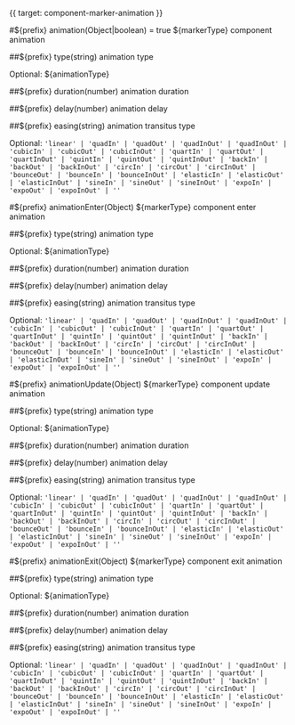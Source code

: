 {{ target: component-marker-animation }}

<!-- animation -->

#${prefix} animation(Object|boolean) = true
${markerType} component animation

##${prefix} type(string)
animation type

Optional: ${animationType}

##${prefix} duration(number)
animation duration

##${prefix} delay(number)
animation delay

##${prefix} easing(string)
animation transitus type

Optional:
`'linear' | 'quadIn' | 'quadOut' | 'quadInOut' | 'quadInOut' | 'cubicIn' | 'cubicOut' | 'cubicInOut' | 'quartIn' | 'quartOut' | 'quartInOut' | 'quintIn' | 'quintOut' | 'quintInOut' | 'backIn' | 'backOut' | 'backInOut' | 'circIn' | 'circOut' | 'circInOut' | 'bounceOut' | 'bounceIn' | 'bounceInOut' | 'elasticIn' | 'elasticOut' | 'elasticInOut' | 'sineIn' | 'sineOut' | 'sineInOut' | 'expoIn' | 'expoOut' | 'expoInOut' | ''`

#${prefix} animationEnter(Object)
${markerType} component enter animation

##${prefix} type(string)
animation type

Optional: ${animationType}

##${prefix} duration(number)
animation duration

##${prefix} delay(number)
animation delay

##${prefix} easing(string)
animation transitus type

Optional:
`'linear' | 'quadIn' | 'quadOut' | 'quadInOut' | 'quadInOut' | 'cubicIn' | 'cubicOut' | 'cubicInOut' | 'quartIn' | 'quartOut' | 'quartInOut' | 'quintIn' | 'quintOut' | 'quintInOut' | 'backIn' | 'backOut' | 'backInOut' | 'circIn' | 'circOut' | 'circInOut' | 'bounceOut' | 'bounceIn' | 'bounceInOut' | 'elasticIn' | 'elasticOut' | 'elasticInOut' | 'sineIn' | 'sineOut' | 'sineInOut' | 'expoIn' | 'expoOut' | 'expoInOut' | ''`

#${prefix} animationUpdate(Object)
${markerType} component update animation

##${prefix} type(string)
animation type

Optional: ${animationType}

##${prefix} duration(number)
animation duration

##${prefix} delay(number)
animation delay

##${prefix} easing(string)
animation transitus type

Optional:
`'linear' | 'quadIn' | 'quadOut' | 'quadInOut' | 'quadInOut' | 'cubicIn' | 'cubicOut' | 'cubicInOut' | 'quartIn' | 'quartOut' | 'quartInOut' | 'quintIn' | 'quintOut' | 'quintInOut' | 'backIn' | 'backOut' | 'backInOut' | 'circIn' | 'circOut' | 'circInOut' | 'bounceOut' | 'bounceIn' | 'bounceInOut' | 'elasticIn' | 'elasticOut' | 'elasticInOut' | 'sineIn' | 'sineOut' | 'sineInOut' | 'expoIn' | 'expoOut' | 'expoInOut' | ''`


#${prefix} animationExit(Object)
${markerType} component exit animation

##${prefix} type(string)
animation type

Optional: ${animationType}

##${prefix} duration(number)
animation duration

##${prefix} delay(number)
animation delay

##${prefix} easing(string)
animation transitus type

Optional:
`'linear' | 'quadIn' | 'quadOut' | 'quadInOut' | 'quadInOut' | 'cubicIn' | 'cubicOut' | 'cubicInOut' | 'quartIn' | 'quartOut' | 'quartInOut' | 'quintIn' | 'quintOut' | 'quintInOut' | 'backIn' | 'backOut' | 'backInOut' | 'circIn' | 'circOut' | 'circInOut' | 'bounceOut' | 'bounceIn' | 'bounceInOut' | 'elasticIn' | 'elasticOut' | 'elasticInOut' | 'sineIn' | 'sineOut' | 'sineInOut' | 'expoIn' | 'expoOut' | 'expoInOut' | ''`

